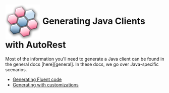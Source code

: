 # <img align="center" src="../images/logo.png">  Generating Java Clients with AutoRest

Most of the information you'll need to generate a Java client can be found in the general docs [here][general]. In these docs, we go over Java-specific scenarios.

* [Generating Fluent code][fluent]
* [Generating with customizations][customizations]

<!-- LINKS -->
[fluent]: ./fluent.md
[customizations]: ./customizations.md